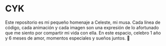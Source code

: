 # CYK
Este repositorio es mi pequeño homenaje a Celeste, mi musa. Cada línea de código, cada animación y cada imagen son una expresión de lo afortunado que me siento por compartir mi vida con ella. En este espacio, celebro 1 año y 6 meses de amor, momentos especiales y sueños juntos. 🩵
